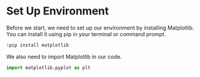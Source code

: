 # Set Up Environment

Before we start, we need to set up our environment by installing Matplotlib. You can install it using pip in your terminal or command prompt.

```python
!pip install matplotlib
```

We also need to import Matplotlib in our code.

```python
import matplotlib.pyplot as plt
```
